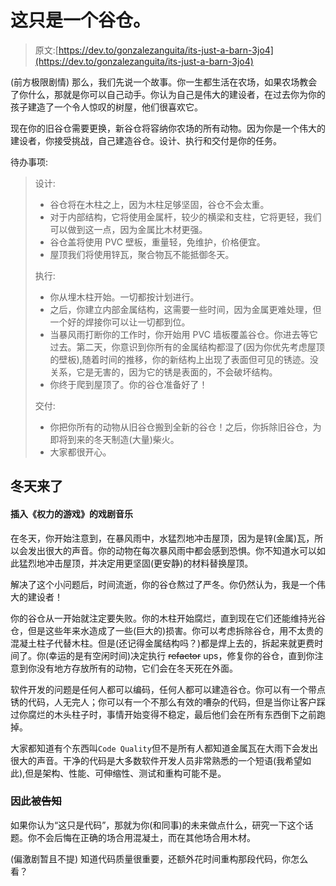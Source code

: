 # 这只是一个谷仓。

> 原文:[https://dev.to/gonzalezanguita/its-just-a-barn-3jo4](https://dev.to/gonzalezanguita/its-just-a-barn-3jo4)

(前方极限剧情)
那么，我们先说一个故事。你一生都生活在农场，如果农场教会了你什么，那就是你可以自己动手。你认为自己是伟大的建设者，在过去你为你的孩子建造了一个令人惊叹的树屋，他们很喜欢它。

现在你的旧谷仓需要更换，新谷仓将容纳你农场的所有动物。因为你是一个伟大的建设者，你接受挑战，自己建造谷仓。设计、执行和交付是你的任务。

待办事项:

> 设计:
> 
> *   谷仓将在木柱之上，因为木柱足够坚固，谷仓不会太重。
> *   对于内部结构，它将使用金属杆，较少的横梁和支柱，它将更轻，我们可以做到这一点，因为金属比木材更强。
> *   谷仓盖将使用 PVC 壁板，重量轻，免维护，价格便宜。
> *   屋顶我们将使用锌瓦，聚合物瓦不能抵御冬天。
> 
> 执行:
> 
> *   你从埋木柱开始。一切都按计划进行。
> *   之后，你建立内部金属结构，这需要一些时间，因为金属更难处理，但一个好的焊接你可以让一切都到位。
> *   当暴风雨打断你的工作时，你开始用 PVC 墙板覆盖谷仓。你进去等它过去。第二天，你意识到你所有的金属结构都湿了(因为你优先考虑屋顶的壁板),随着时间的推移，你的新结构上出现了表面但可见的锈迹。没关系，它是无害的，因为它的锈是表面的，不会破坏结构。
> *   你终于爬到屋顶了。你的谷仓准备好了！
> 
> 交付:
> 
> *   你把你所有的动物从旧谷仓搬到全新的谷仓！之后，你拆除旧谷仓，为即将到来的冬天制造(大量)柴火。
> *   大家都很开心。

## 冬天来了

#### 插入《权力的游戏》的戏剧音乐

在冬天，你开始注意到，在暴风雨中，水猛烈地冲击屋顶，因为是锌(金属)瓦，所以会发出很大的声音。你的动物在每次暴风雨中都会感到恐惧。你不知道水可以如此猛烈地冲击屋顶，并决定用更坚固(更安静)的材料替换屋顶。

解决了这个小问题后，时间流逝，你的谷仓熬过了严冬。你仍然认为，我是一个伟大的建设者！

你的谷仓从一开始就注定要失败。你的木柱开始腐烂，直到现在它们还能维持光谷仓，但是这些年来水造成了一些(巨大的)损害。你可以考虑拆除谷仓，用不太贵的混凝土柱子代替木柱。但是(还记得金属结构吗？)都是焊上去的，拆起来就更费时间了。你(幸运的是有空闲时间)决定执行 ~~refactor~~ ups，修复你的谷仓，直到你注意到你没有地方存放所有的动物，它们会在冬天死在外面。

软件开发的问题是任何人都可以编码，任何人都可以建造谷仓。你可以有一个带点锈的代码，人无完人；你可以有一个不那么有效的嘈杂的代码，但是当你让客户踩过你腐烂的木头柱子时，事情开始变得不稳定，最后他们会在所有东西倒下之前跑掉。

大家都知道有个东西叫`Code Quality`但不是所有人都知道金属瓦在大雨下会发出很大的声音。干净的代码是大多数软件开发人员非常熟悉的一个短语(我希望如此),但是架构、性能、可伸缩性、测试和重构可能不是。

### 因此被~~告知~~

如果你认为“这只是代码”，那就为你(和同事)的未来做点什么，研究一下这个话题。你不会后悔在正确的场合用混凝土，而在其他场合用木材。

(偏激剧暂且不提)
知道代码质量很重要，还额外花时间重构那段代码，你怎么看？